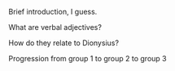 Brief introduction, I guess.

What are verbal adjectives?

How do they relate to Dionysius?

Progression from group 1 to group 2 to group 3
